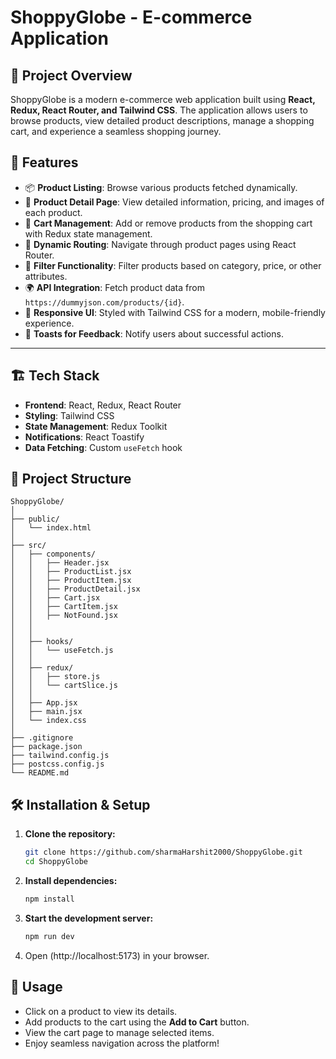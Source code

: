 # ShoppyGlobe - E-commerce Application

## 📌 Project Overview
ShoppyGlobe is a modern e-commerce web application built using **React, Redux, React Router, and Tailwind CSS**. The application allows users to browse products, view detailed product descriptions, manage a shopping cart, and experience a seamless shopping journey.

## 🚀 Features
- 📦 **Product Listing**: Browse various products fetched dynamically.
- 🔎 **Product Detail Page**: View detailed information, pricing, and images of each product.
- 🛒 **Cart Management**: Add or remove products from the shopping cart with Redux state management.
- 🔄 **Dynamic Routing**: Navigate through product pages using React Router.
- 🎯 **Filter Functionality**: Filter products based on category, price, or other attributes.
- 🌍 **API Integration**: Fetch product data from `https://dummyjson.com/products/{id}`.
- 🎨 **Responsive UI**: Styled with Tailwind CSS for a modern, mobile-friendly experience.
- 🔔 **Toasts for Feedback**: Notify users about successful actions.

---

## 🏗️ Tech Stack
- **Frontend**: React, Redux, React Router
- **Styling**: Tailwind CSS
- **State Management**: Redux Toolkit
- **Notifications**: React Toastify
- **Data Fetching**: Custom `useFetch` hook

## 📂 Project Structure
```
ShoppyGlobe/
│
├── public/
│   └── index.html
│
├── src/               
│   ├── components/
│   │   ├── Header.jsx
│   │   ├── ProductList.jsx
│   │   ├── ProductItem.jsx
│   │   ├── ProductDetail.jsx
│   │   ├── Cart.jsx
│   │   ├── CartItem.jsx
│   │   ├── NotFound.jsx
│   │  
│   │
│   ├── hooks/
│   │   └── useFetch.js
│   │
│   ├── redux/
│   │   ├── store.js
│   │   └── cartSlice.js
│   │
│   ├── App.jsx
│   ├── main.jsx
│   └── index.css
│
├── .gitignore
├── package.json
├── tailwind.config.js
├── postcss.config.js
└── README.md

```

## 🛠️ Installation & Setup
1. **Clone the repository:**
   ```sh
   git clone https://github.com/sharmaHarshit2000/ShoppyGlobe.git
   cd ShoppyGlobe
   ```
2. **Install dependencies:**
   ```sh
   npm install
   ```
3. **Start the development server:**
   ```sh
   npm run dev
   ```
4. Open (http://localhost:5173) in your browser.

## 📝 Usage
- Click on a product to view its details.
- Add products to the cart using the **Add to Cart** button.
- View the cart page to manage selected items.
- Enjoy seamless navigation across the platform!



